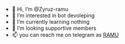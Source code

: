 - 👋 Hi, I’m @Zyruz-ramu
- 👀 I’m interested in bot devoleping
- 🌱 I’m currently learning nothing
- 💞️ I’m looking supportive members
- 📫 you can reach me on telegram as [ RAMU ](http://t.me/esto_420)

<!---
Zyruz-ramu/Zyruz-ramu is a ✨ special ✨ repository because its `README.md` (this file) appears on your GitHub profile.
You can click the Preview link to take a look at your changes.
--->
